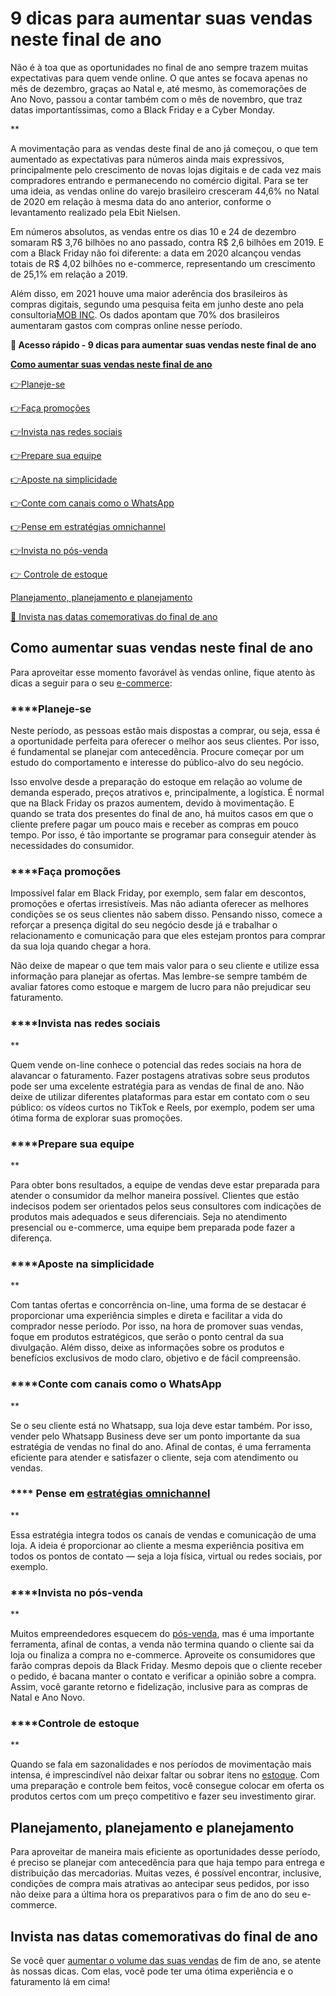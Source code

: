 # 9 dicas para aumentar suas vendas neste final de ano

Não é à toa que as oportunidades no final de ano sempre trazem muitas expectativas para quem vende online. O que antes se focava apenas no mês de dezembro, graças ao Natal e, até mesmo, às comemorações de Ano Novo, passou a contar também com o mês de novembro, que traz datas importantíssimas, como a Black Friday e a Cyber Monday.

**

A movimentação para as vendas deste final de ano já começou, o que tem aumentado as expectativas para números ainda mais expressivos, principalmente pelo crescimento de novas lojas digitais e de cada vez mais compradores entrando e permanecendo no comércio digital. Para se ter uma ideia, as vendas online do varejo brasileiro cresceram 44,6% no Natal de 2020 em relação à mesma data do ano anterior, conforme o levantamento realizado pela Ebit Nielsen.

Em números absolutos, as vendas entre os dias 10 e 24 de dezembro somaram R$ 3,76 bilhões no ano passado, contra R$ 2,6 bilhões em 2019. E com a Black Friday não foi diferente: a data em 2020 alcançou vendas totais de R$ 4,02 bilhões no e-commerce, representando um crescimento de 25,1% em relação a 2019.

Além disso, em 2021 houve uma maior aderência dos brasileiros às compras digitais, segundo uma pesquisa feita em junho deste ano pela consultoria[MOB INC](https://www.mobinc.com.br/). Os dados apontam que 70% dos brasileiros aumentaram gastos com compras online nesse período.

**💙 Acesso rápido - 9 dicas para aumentar suas vendas neste final de ano**

**[Como aumentar suas vendas neste final de ano](#A)**

[](#B)[👉](#J)[Planeje-se](#B)

[](#C)[👉](#J)[Faça promoções](#C)

[](#D)[👉](#J)[Invista nas redes sociais](#D)

[](#E)[👉](#J)[Prepare sua equipe](#E)

[](#F)[👉](#J)[Aposte na simplicidade](#F)

[](#G)[👉](#J)[Conte com canais como o WhatsApp](#G)

[](#H)[👉](#J)[Pense em estratégias omnichannel](#H)

[](#I)[👉](#J)[Invista no pós-venda](#I)

[👉 Controle de estoque](#J)

[Planejamento, planejamento e planejamento](#K)

[💙 Invista nas datas comemorativas do final de ano](#L)

[](#)
## Como aumentar suas vendas neste final de ano

Para aproveitar esse momento favorável às vendas online, fique atento às dicas a seguir para o seu [e-commerce](https://meubolso.mercadopago.com.br/9-dicas-incriveis-para-bombar-seu-e-commerce):

[](#)
### ****Planeje-se

Neste período, as pessoas estão mais dispostas a comprar, ou seja, essa é a oportunidade perfeita para oferecer o melhor aos seus clientes. Por isso, é fundamental se planejar com antecedência. Procure começar por um estudo do comportamento e interesse do público-alvo do seu negócio.

Isso envolve desde a preparação do estoque em relação ao volume de demanda esperado, preços atrativos e, principalmente, a logística. É normal que na Black Friday os prazos aumentem, devido à movimentação. E quando se trata dos presentes do final de ano, há muitos casos em que o cliente prefere pagar um pouco mais e receber as compras em pouco tempo. Por isso, é tão importante se programar para conseguir atender às necessidades do consumidor.

[](#)
### ****Faça promoções

Impossível falar em Black Friday, por exemplo, sem falar em descontos, promoções e ofertas irresistíveis. Mas não adianta oferecer as melhores condições se os seus clientes não sabem disso. Pensando nisso, comece a reforçar a presença digital do seu negócio desde já e trabalhar o relacionamento e comunicação para que eles estejam prontos para comprar da sua loja quando chegar a hora.

Não deixe de mapear o que tem mais valor para o seu cliente e utilize essa informação para planejar as ofertas. Mas lembre-se sempre também de avaliar fatores como estoque e margem de lucro para não prejudicar seu faturamento.

[](#)
### ****Invista nas redes sociais

**

Quem vende on-line conhece o potencial das redes sociais na hora de alavancar o faturamento. Fazer postagens atrativas sobre seus produtos pode ser uma excelente estratégia para as vendas de final de ano. Não deixe de utilizar diferentes plataformas para estar em contato com o seu público: os vídeos curtos no TikTok e Reels, por exemplo, podem ser uma ótima forma de explorar suas promoções.

[](#)
### ****Prepare sua equipe

**

Para obter bons resultados, a equipe de vendas deve estar preparada para atender o consumidor da melhor maneira possível. Clientes que estão indecisos podem ser orientados pelos seus consultores com indicações de produtos mais adequados e seus diferenciais. Seja no atendimento presencial ou e-commerce, uma equipe bem preparada pode fazer a diferença.

[](#)
### ****Aposte na simplicidade

**

Com tantas ofertas e concorrência on-line, uma forma de se destacar é proporcionar uma experiência simples e direta e facilitar a vida do comprador nesse período. Por isso, na hora de promover suas vendas, foque em produtos estratégicos, que serão o ponto central da sua divulgação. Além disso, deixe as informações sobre os produtos e benefícios exclusivos de modo claro, objetivo e de fácil compreensão.

[](#)
### ****Conte com canais como o WhatsApp

**

Se o seu cliente está no Whatsapp, sua loja deve estar também. Por isso, vender pelo Whatsapp Business deve ser um ponto importante da sua estratégia de vendas no final do ano. Afinal de contas, é uma ferramenta eficiente para atender e satisfazer o cliente, seja com atendimento ou vendas.

[](#)
### **** Pense em [estratégias omnichannel](https://meubolso.mercadopago.com.br/por-que-investir-em-estrategias-omnichannel-no-seu-e-commerce)

**

Essa estratégia integra todos os canais de vendas e comunicação de uma loja. A ideia é proporcionar ao cliente a mesma experiência positiva em todos os pontos de contato — seja a loja física, virtual ou redes sociais, por exemplo.

[](#)
### ****Invista no pós-venda

**

Muitos empreendedores esquecem do [pós-venda](https://meubolso.mercadopago.com.br/atendimento-pos-venda-estrategias-reten%C3%A7%C3%A3o-de-cliente), mas é uma importante ferramenta, afinal de contas, a venda não termina quando o cliente sai da loja ou finaliza a compra no e-commerce. Aproveite os consumidores que farão compras depois da Black Friday. Mesmo depois que o cliente receber o pedido, é bacana manter o contato e verificar a opinião sobre a compra. Assim, você garante retorno e fidelização, inclusive para as compras de Natal e Ano Novo.

[](#)
### ****Controle de estoque

**

Quando se fala em sazonalidades e nos períodos de movimentação mais intensa, é imprescindível não deixar faltar ou sobrar itens no [estoque](https://meubolso.mercadopago.com.br/gestao-de-estoque). Com uma preparação e controle bem feitos, você consegue colocar em oferta os produtos certos com um preço competitivo e fazer seu investimento girar.

[](#)
## 

## Planejamento, planejamento e planejamento

Para aproveitar de maneira mais eficiente as oportunidades desse período, é preciso se planejar com antecedência para que haja tempo para entrega e distribuição das mercadorias. Muitas vezes, é possível encontrar, inclusive, condições de compra mais atrativas ao antecipar seus pedidos, por isso não deixe para a última hora os preparativos para o fim de ano do seu e-commerce.

[](#)
## Invista nas datas comemorativas do final de ano

Se você quer [aumentar o volume das suas vendas](https://meubolso.mercadopago.com.br/estrategias-de-vendas) de fim de ano, se atente às nossas dicas. Com elas, você pode ter uma ótima experiência e o faturamento lá em cima!